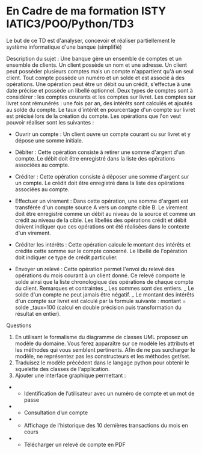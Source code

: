 # En Cadre de ma formation ISTY IATIC3/POO/Python/TD3
Le but de ce TD est d'analyser, concevoir et réaliser partiellement le système
informatique d'une banque (simplifié)

Description du sujet :
Une banque gère un ensemble de comptes et un ensemble de clients. Un client
possède un nom et une adresse.
Un client peut posséder plusieurs comptes mais un compte n'appartient qu'à un
seul client.
Tout compte possède un numéro et un solde et est associé à des opérations.
Une opération peut être un débit ou un crédit, s'effectue à une date précise et
possède un libellé optionnel. Deux types de comptes sont à considérer : les
comptes courants et les comptes sur livret. Les comptes sur livret sont
rémunérés : une fois par an, des intérêts sont calculés et ajoutés au solde du
compte. Le taux d'intérêt en pourcentage d'un compte sur livret est précisé lors
de la création du compte.
Les opérations que l'on veut pouvoir réaliser sont les suivantes :
- Ouvrir un compte : Un client ouvre un compte courant ou sur livret et y
dépose une somme initiale.
- Débiter : Cette opération consiste à retirer une somme d'argent d'un
compte. Le débit doit être enregistré dans la liste des opérations
associées au compte.
- Créditer : Cette opération consiste à déposer une somme d'argent sur un
compte. Le crédit doit être enregistré dans la liste des opérations
associées au compte.
- Effectuer un virement : Dans cette opération, une somme d'argent est
transférée d'un compte source A vers un compte cible B. Le virement doit
être enregistré comme un débit au niveau de la source et comme un crédit
au niveau de la cible. Les libellés des opérations crédit et débit doivent
indiquer que ces opérations ont été réalisées dans le contexte d'un
virement.

- Créditer les intérêts : Cette opération calcule le montant des intérêts et
crédite cette somme sur le compte concerné. Le libellé de l'opération doit
indiquer ce type de crédit particulier.
- Envoyer un relevé : Cette opération permet l'envoi du relevé des
opérations du mois courant à un client donné.
Ce relevé comporte le solde ainsi que la liste chronologique des
opérations de chaque compte du client.
Remarques et contraintes
_ Les sommes sont des entiers.
_ Le solde d'un compte ne peut jamais être négatif.
_ Le montant des intérêts d'un compte sur livret est calculé par la formule
suivante : montant = solde _taux=100 (calcul en double précision puis
transformation du résultat en entier).

Questions
1. En utilisant le formalisme du diagramme de classes UML proposez un modèle
du domaine.
Vous ferez apparaître sur ce modèle les attributs et les méthodes qui vous
semblent pertinents. Afin de ne pas surcharger le modèle, ne représentez pas
les constructeurs et les méthodes get/set.
2. Traduisez le modèle précédent dans le langage python pour obtenir le
squelette des classes de l'application.
3. Ajouter une interface graphique permettant :
- - Identification de l’utilisateur avec un numéro de compte et un mot de
passe
- - Consultation d’un compte
- - Affichage de l’historique des 10 dernières transactions du mois en cours
- - Télécharger un relevé de compte en PDF
